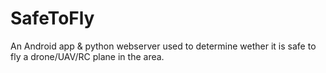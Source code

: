 # SafeToFly
An Android app & python webserver used to determine wether it is safe to fly a drone/UAV/RC plane in the area.
